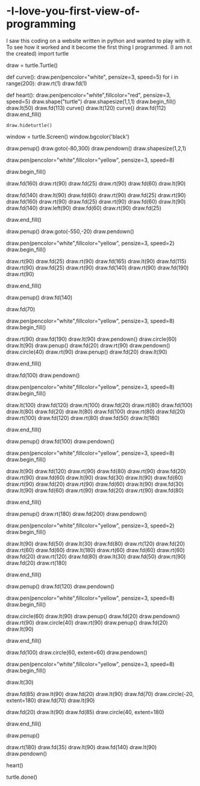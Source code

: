 # -I-love-you-first-view-of-programming
I saw this coding on a website written in python and wanted to play with it. To see how it worked and it become the first thing I programmed. (I am not the created)
import turtle
 
draw = turtle.Turtle()

def curve():
    draw.pen(pencolor="white", pensize=3, speed=5)
    for i in range(200):
        draw.rt(1)
        draw.fd(1)

def heart():
    draw.pen(pencolor="white",fillcolor="red", pensize=3, speed=5)
    draw.shape("turtle")
    draw.shapesize(1,1,1)
    draw.begin_fill()
    draw.lt(50)
    draw.fd(113)
    curve()
    draw.lt(120)
    curve()
    draw.fd(112)
    draw.end_fill()

    draw.hideturtle()


window = turtle.Screen()
window.bgcolor('black')

draw.penup()
draw.goto(-80,300)
draw.pendown()
draw.shapesize(1,2,1)

draw.pen(pencolor="white",fillcolor="yellow", pensize=3, speed=8)

draw.begin_fill()

draw.fd(160)
draw.rt(90)
draw.fd(25)
draw.rt(90)
draw.fd(60)
draw.lt(90)

draw.fd(140)
draw.lt(90)
draw.fd(60)
draw.rt(90)
draw.fd(25)
draw.rt(90)
draw.fd(160)
draw.rt(90)
draw.fd(25)
draw.rt(90)
draw.fd(60)
draw.lt(90)
draw.fd(140)
draw.left(90)
draw.fd(60)
draw.rt(90)
draw.fd(25)

draw.end_fill()

draw.penup()
draw.goto(-550,-20)
draw.pendown()

draw.pen(pencolor="white",fillcolor="yellow", pensize=3, speed=2)
draw.begin_fill()

draw.rt(90)
draw.fd(25)
draw.rt(90)
draw.fd(165)
draw.lt(90)
draw.fd(115)
draw.rt(90)
draw.fd(25)
draw.rt(90)
draw.fd(140)
draw.rt(90)
draw.fd(190)
draw.rt(90)

draw.end_fill()

draw.penup()
draw.fd(140)

draw.fd(70)

draw.pen(pencolor="white",fillcolor="yellow", pensize=3, speed=8)
draw.begin_fill()

draw.rt(90)
draw.fd(190)
draw.lt(90)
draw.pendown()
draw.circle(60)
draw.lt(90)
draw.penup()
draw.fd(20)
draw.rt(90)
draw.pendown()
draw.circle(40)
draw.rt(90)
draw.penup()
draw.fd(20)
draw.lt(90)

draw.end_fill()

draw.fd(100)
draw.pendown()

draw.pen(pencolor="white",fillcolor="yellow", pensize=3, speed=8)
draw.begin_fill()

draw.lt(100)
draw.fd(120)
draw.rt(100)
draw.fd(20)
draw.rt(80)
draw.fd(100)
draw.lt(80)
draw.fd(20)
draw.lt(80)
draw.fd(100)
draw.rt(80)
draw.fd(20)
draw.rt(100)
draw.fd(120)
draw.rt(80)
draw.fd(50)
draw.lt(180)

draw.end_fill()

draw.penup()
draw.fd(100)
draw.pendown()

draw.pen(pencolor="white",fillcolor="yellow", pensize=3, speed=8)
draw.begin_fill()

draw.lt(90)
draw.fd(120)
draw.rt(90)
draw.fd(80)
draw.rt(90)
draw.fd(20)
draw.rt(90)
draw.fd(60)
draw.lt(90)
draw.fd(30)
draw.lt(90)
draw.fd(60)
draw.rt(90)
draw.fd(20)
draw.rt(90)
draw.fd(60)
draw.lt(90)
draw.fd(30)
draw.lt(90)
draw.fd(60)
draw.rt(90)
draw.fd(20)
draw.rt(90)
draw.fd(80)

draw.end_fill()

draw.penup()
draw.rt(180)
draw.fd(200)
draw.pendown()


draw.pen(pencolor="white",fillcolor="yellow", pensize=3, speed=2)
draw.begin_fill()

draw.lt(90)
draw.fd(50)
draw.lt(30)
draw.fd(80)
draw.rt(120)
draw.fd(20)
draw.rt(60)
draw.fd(60)
draw.lt(180)
draw.rt(60)
draw.fd(60)
draw.rt(60)
draw.fd(20)
draw.rt(120)
draw.fd(80)
draw.lt(30)
draw.fd(50)
draw.rt(90)
draw.fd(20)
draw.rt(180)

draw.end_fill()

draw.penup()
draw.fd(120)
draw.pendown()


draw.pen(pencolor="white",fillcolor="yellow", pensize=3, speed=8)
draw.begin_fill()

draw.circle(60)
draw.lt(90)
draw.penup()
draw.fd(20)
draw.pendown()
draw.rt(90)
draw.circle(40)
draw.rt(90)
draw.penup()
draw.fd(20)
draw.lt(90)

draw.end_fill()

draw.fd(100)
draw.circle(60, extent=60)
draw.pendown()

draw.pen(pencolor="white",fillcolor="yellow", pensize=3, speed=8)
draw.begin_fill()

draw.lt(30)

draw.fd(85)
draw.lt(90)
draw.fd(20)
draw.lt(90)
draw.fd(70)
draw.circle(-20, extent=180)
draw.fd(70)
draw.lt(90)

draw.fd(20)
draw.lt(90)
draw.fd(85)
draw.circle(40, extent=180)

draw.end_fill()

draw.penup()

draw.rt(180)
draw.fd(35)
draw.lt(90)
draw.fd(140)
draw.lt(90)
draw.pendown()

heart()

turtle.done()
